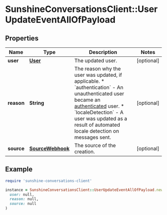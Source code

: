# SunshineConversationsClient::UserUpdateEventAllOfPayload

## Properties

| Name | Type | Description | Notes |
| ---- | ---- | ----------- | ----- |
| **user** | [**User**](User.md) | The updated user. | [optional] |
| **reason** | **String** | The reason why the user was updated, if applicable. * &#x60;authentication&#x60; - An unauthenticated user became an [authenticated](https://developer.zendesk.com/documentation/conversations/messaging-platform/users/intro-to-users/) user. * &#x60;localeDetection&#x60; - A user was updated as a result of automated locale detection on messages sent.  | [optional] |
| **source** | [**SourceWebhook**](SourceWebhook.md) | The source of the creation. | [optional] |

## Example

```ruby
require 'sunshine-conversations-client'

instance = SunshineConversationsClient::UserUpdateEventAllOfPayload.new(
  user: null,
  reason: null,
  source: null
)
```


